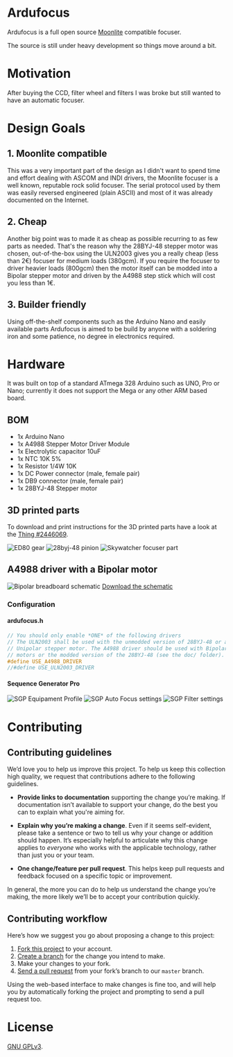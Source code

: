 # Ardufocus
Ardufocus is a full open source [Moonlite][moonlite] compatible focuser.

The source is still under heavy development so things move around a bit.

[moonlite]: https://www.focuser.com/


# Motivation
After buying the CCD, filter wheel and filters I was broke but still wanted to have an automatic
focuser.


# Design Goals

## 1. Moonlite compatible
This was a very important part of the design as I didn't want to spend time and effort dealing with
ASCOM and INDI drivers, the Moonlite focuser is a well known, reputable rock solid focuser. The
serial protocol used by them was easily reversed engineered (plain ASCII) and most of it was already
documented on the Internet.

## 2. Cheap
Another big point was to made it as cheap as possible recurring to as few parts as needed. That's
the reason why the 28BYJ-48 stepper motor was chosen, out-of-the-box using the ULN2003 gives you a
really cheap (less than 2€) focuser for medium loads (380gcm). If you require the focuser to driver
heavier loads (800gcm) then the motor itself can be modded into a Bipolar stepper motor and driven
by the A4988 step stick which will cost you less than 1€.

## 3. Builder friendly
Using off-the-shelf components such as the Arduino Nano and easily available parts Ardufocus is
aimed to be build by anyone with a soldering iron and some patience, no degree in electronics
required.


# Hardware
It was built on top of a standard ATmega 328 Arduino such as UNO, Pro or Nano; currently it does not
support the Mega or any other ARM based board.

## BOM

- 1x Arduino Nano
- 1x A4988 Stepper Motor Driver Module
- 1x Electrolytic capacitor 10uF
- 1x NTC 10K 5%
- 1x Resistor 1/4W 10K
- 1x DC Power connector (male, female pair)
- 1x DB9 connector (male, female pair)
- 1x 28BYJ-48 Stepper motor

## 3D printed parts
To download and print instructions for the 3D printed parts have a look at the [Thing #2446069][2446069].

[2446069]: https://www.thingiverse.com/thing:2446069

![ED80 gear](https://github.com/jbrazio/ardufocus/blob/master/doc/object-focuser-ed80.png)
![28byj-48 pinion](https://github.com/jbrazio/ardufocus/blob/master/doc/object-focuser-28byj-48.png)
![Skywatcher focuser part](https://github.com/jbrazio/ardufocus/blob/master/doc/object-focuser-skywatcher-v4.png)

## A4988 driver with a Bipolar motor
![Bipolar breadboard schematic](https://github.com/jbrazio/ardufocus/blob/master/doc/schematic-bipolar_bb.jpg)
[Download the schematic](https://github.com/jbrazio/ardufocus/blob/master/doc/schematic-bipolar_schem.jpg)

### Configuration

#### ardufocus.h
``` cpp
// You should only enable *ONE* of the following drivers
// The ULN2003 shall be used with the unmodded version of 28BYJ-48 or any other
// Unipolar stepper motor. The A4988 driver should be used with Bipolar stepper
// motors or the modded version of the 28BYJ-48 (see the doc/ folder).
#define USE_A4988_DRIVER
//#define USE_ULN2003_DRIVER
```

#### Sequence Generator Pro
![SGP Equipament Profile](https://github.com/jbrazio/ardufocus/blob/master/doc/sgp-focus-01.jpg)
![SGP Auto Focus settings](https://github.com/jbrazio/ardufocus/blob/master/doc/sgp-focus-02.jpg)
![SGP Filter settings](https://github.com/jbrazio/ardufocus/blob/master/doc/sgp-focus-03.jpg)

# Contributing
## Contributing guidelines
We’d love you to help us improve this project. To help us keep this collection high quality, we
request that contributions adhere to the following guidelines.

- **Provide links to documentation** supporting the change you’re making.
  If documentation isn’t available to support your change, do the best you can to explain what
  you're aiming for.

- **Explain why you’re making a change**. Even if it seems self-evident, please take a sentence or
  two to tell us why your change or addition should happen. It’s especially helpful to articulate
  why this change applies to *everyone* who works with the applicable technology, rather than just
  you or your team.

- **One change/feature per pull request**. This helps keep pull requests and feedback focused on a
  specific topic or improvement.

In general, the more you can do to help us understand the change you’re making, the more likely
we’ll be to accept your contribution quickly.

## Contributing workflow
Here’s how we suggest you go about proposing a change to this project:

1. [Fork this project][fork] to your account.
2. [Create a branch][branch] for the change you intend to make.
3. Make your changes to your fork.
4. [Send a pull request][pr] from your fork’s branch to our `master` branch.

Using the web-based interface to make changes is fine too, and will help you by automatically
forking the project and prompting to send a pull request too.

[fork]: https://github.com/jbrazio/Ardufocus#fork-destination-box
[branch]: https://github.com/jbrazio/Ardufocus/branches
[pr]: https://github.com/jbrazio/Ardufocus/pulls


# License
[GNU GPLv3](./LICENSE).
